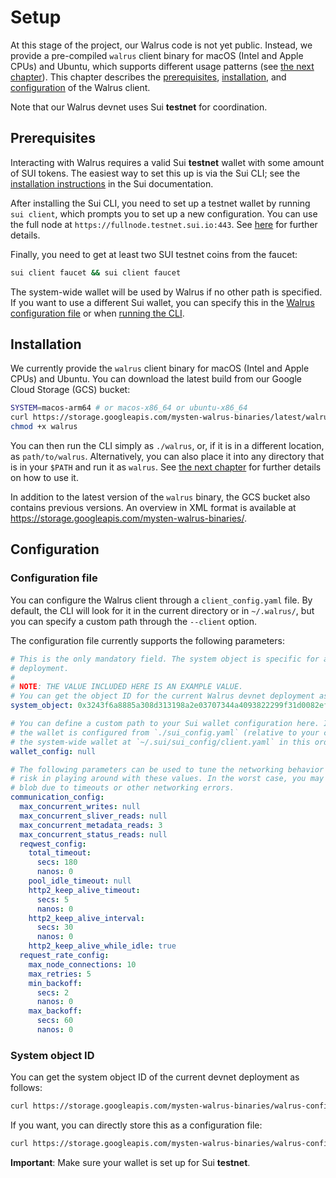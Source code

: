 # Setup

At this stage of the project, our Walrus code is not yet public. Instead, we provide a pre-compiled
`walrus` client binary for macOS (Intel and Apple CPUs) and Ubuntu, which supports different usage
patterns (see [the next chapter](./interacting.md)). This chapter describes the
[prerequisites](#prerequisites), [installation](#installation), and [configuration](#configuration)
of the Walrus client.

Note that our Walrus devnet uses Sui **testnet** for coordination.

## Prerequisites

Interacting with Walrus requires a valid Sui **testnet** wallet with some amount of SUI tokens. The
easiest way to set this up is via the Sui CLI; see the [installation
instructions](https://docs.sui.io/guides/developer/getting-started/sui-install) in the Sui
documentation.

After installing the Sui CLI, you need to set up a testnet wallet by running `sui client`, which
prompts you to set up a new configuration. You can use the full node at
`https://fullnode.testnet.sui.io:443`. See
[here](https://docs.sui.io/guides/developer/getting-started/connect) for further details.

Finally, you need to get at least two SUI testnet coins from the faucet:

```sh
sui client faucet && sui client faucet
```

The system-wide wallet will be used by Walrus if no other path is specified. If you want to use a
different Sui wallet, you can specify this in the [Walrus configuration file](#configuration) or
when [running the CLI](./interacting.md).

## Installation

We currently provide the `walrus` client binary for macOS (Intel and Apple CPUs) and Ubuntu. You can
download the latest build from our Google Cloud Storage (GCS) bucket:

```sh
SYSTEM=macos-arm64 # or macos-x86_64 or ubuntu-x86_64
curl https://storage.googleapis.com/mysten-walrus-binaries/latest/walrus-latest-$SYSTEM -o walrus
chmod +x walrus
```

You can then run the CLI simply as `./walrus`, or, if it is in a different location, as
`path/to/walrus`.  Alternatively, you can also place it into any directory that is in your `$PATH`
and run it as `walrus`. See [the next chapter](./interacting.md) for further details on how to use
it.

In addition to the latest version of the `walrus` binary, the GCS bucket also contains previous
versions. An overview in XML format is available at
<https://storage.googleapis.com/mysten-walrus-binaries/>.

## Configuration

### Configuration file

You can configure the Walrus client through a `client_config.yaml` file. By default, the CLI will
look for it in the current directory or in `~/.walrus/`, but you can specify a custom path through
the `--client` option.

The configuration file currently supports the following parameters:

```yaml
# This is the only mandatory field. The system object is specific for a particular Walrus
# deployment.
#
# NOTE: THE VALUE INCLUDED HERE IS AN EXAMPLE VALUE.
# You can get the object ID for the current Walrus devnet deployment as described below.
system_object: 0x3243f6a8885a308d313198a2e03707344a4093822299f31d0082efa98ec4e6c8

# You can define a custom path to your Sui wallet configuration here. If this is unset or `null`,
# the wallet is configured from `./sui_config.yaml` (relative to your current working directory), or
# the system-wide wallet at `~/.sui/sui_config/client.yaml` in this order.
wallet_config: null

# The following parameters can be used to tune the networking behavior of the client. There is no
# risk in playing around with these values. In the worst case, you may not be able to store/read
# blob due to timeouts or other networking errors.
communication_config:
  max_concurrent_writes: null
  max_concurrent_sliver_reads: null
  max_concurrent_metadata_reads: 3
  max_concurrent_status_reads: null
  reqwest_config:
    total_timeout:
      secs: 180
      nanos: 0
    pool_idle_timeout: null
    http2_keep_alive_timeout:
      secs: 5
      nanos: 0
    http2_keep_alive_interval:
      secs: 30
      nanos: 0
    http2_keep_alive_while_idle: true
  request_rate_config:
    max_node_connections: 10
    max_retries: 5
    min_backoff:
      secs: 2
      nanos: 0
    max_backoff:
      secs: 60
      nanos: 0
```

### System object ID

You can get the system object ID of the current devnet deployment as follows:

```sh
curl https://storage.googleapis.com/mysten-walrus-binaries/walrus-configs/client_config.yaml
```

If you want, you can directly store this as a configuration file:

```sh
curl https://storage.googleapis.com/mysten-walrus-binaries/walrus-configs/client_config.yaml -o client_config.yaml
```

**Important**: Make sure your wallet is set up for Sui **testnet**.
